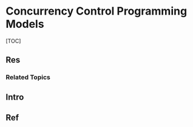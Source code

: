 # Concurrency Control Programming Models

[TOC]



## Res
### Related Topics




## Intro


## Ref

